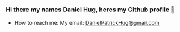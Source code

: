 ### Hi there my names Daniel Hug, heres my Github profile 👋


- How to reach me: My email: DanielPatrickHug@gmail.com

